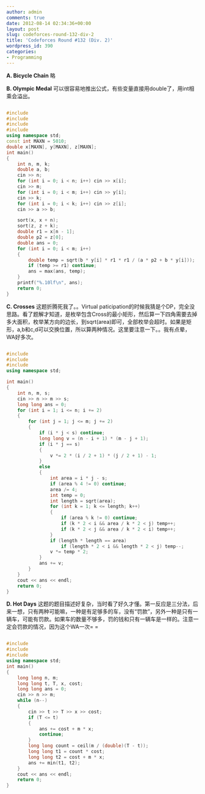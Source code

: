 ```yaml
---
author: admin
comments: true
date: 2012-08-14 02:34:36+00:00
layout: post
slug: codeforces-round-132-div-2
title: 'Codeforces Round #132 (Div. 2)'
wordpress_id: 390
categories:
- Programming
---
```


**A. Bicycle Chain**
略

**B. Olympic Medal**
可以很容易地推出公式，有些变量直接用double了，用int相乘会溢出。

```cpp 

#include 
#include 
#include 
#include 
using namespace std;
const int MAXN = 5010;
double x[MAXN], y[MAXN], z[MAXN];
int main()
{
    int n, m, k;
    double a, b;
    cin >> n;
    for (int i = 0; i < n; i++) cin >> x[i];
    cin >> m;
    for (int i = 0; i < m; i++) cin >> y[i];
    cin >> k;
    for (int i = 0; i < k; i++) cin >> z[i];
    cin >> a >> b;

    sort(x, x + n);
    sort(z, z + k);
    double r1 = x[n - 1];
    double p2 = z[0];
    double ans = 0;
    for (int i = 0; i < m; i++)
    {
        double temp = sqrt(b * y[i] * r1 * r1 / (a * p2 + b * y[i]));
        if (temp >= r1) continue;
        ans = max(ans, temp);
    }
    printf("%.10lf\n", ans);
    return 0;
} 

```


**C. Crosses**
这题折腾死我了。。Virtual paticipation的时候我猜是个DP，完全没思路。看了题解才知道，是枚举包含Cross的最小矩形，然后算一下四角需要去掉多大面积，枚举某方向的边长，到sqrt(area)即可，全部枚举会超时。如果是矩形，a,b和c,d可以交换位置，所以算两种情况。这里要注意一下。。我有点晕，WA好多次。

```cpp 

#include 
#include 
#include 
using namespace std;

int main()
{
    int n, m, s;
    cin >> n >> m >> s;
    long long ans = 0;
    for (int i = 1; i <= n; i += 2)
    {
        for (int j = 1; j <= m; j += 2)
        {
            if (i * j < s) continue;
            long long v = (n - i + 1) * (m - j + 1);
            if (i * j == s)
            {
                v *= 2 * (i / 2 + 1) * (j / 2 + 1) - 1;
            }
            else
            {
                int area = i * j - s;
                if (area % 4 != 0) continue;
                area /= 4;
                int temp = 0;
                int length = sqrt(area);
                for (int k = 1; k <= length; k++)
                {
                    if (area % k != 0) continue;
                    if (k * 2 < i && area / k * 2 < j) temp++;
                    if (k * 2 < j && area / k * 2 < i) temp++;
                }
                if (length * length == area)
                    if (length * 2 < i && length * 2 < j) temp--;
                v *= temp * 2;
            }
            ans += v;
        }
    }
    cout << ans << endl;
    return 0;
}

```



**D. Hot Days**
这题的题目描述好复杂，当时看了好久才懂。第一反应是三分法，后来一想，只有两种可能嘛，一种是有足够多的车，没有“罚款”，另外一种是只有一辆车，可能有罚款。如果车的数量不够多，罚的钱和只有一辆车是一样的。注意一定会罚款的情况，因为这个WA一次= =

```cpp 

#include 
#include 
#include 
using namespace std;
int main()
{
    long long n, m;
    long long t, T, x, cost;
    long long ans = 0;
    cin >> n >> m;
    while (n--)
    {
        cin >> t >> T >> x >> cost;
        if (T <= t)
        {
            ans += cost + m * x;
            continue;
        }
        long long count = ceil(m / (double)(T - t));
        long long t1 = count * cost;
        long long t2 = cost + m * x;
        ans += min(t1, t2);
    }
    cout << ans << endl;
    return 0;
}

```

